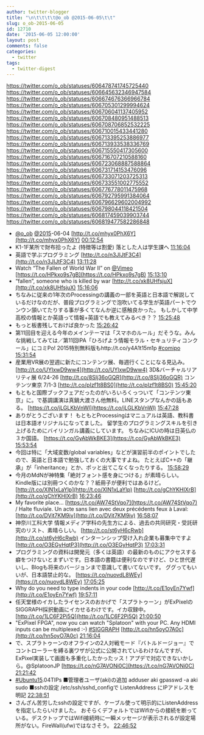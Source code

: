 ```yaml
---
author: twitter-blogger
title: "\n\t\t\t\t@o_ob @2015-06-05\t\t"
slug: o_ob-2015-06-05
id: 12710
date: '2015-06-05 12:00:00'
layout: post
comments: false
categories:
  - twitter
tags:
  - twitter-digest
---
```


https://twitter.com/o_ob/statuses/606478741745725440 https://twitter.com/o_ob/statuses/606645632346947584 https://twitter.com/o_ob/statuses/606674676366966784 https://twitter.com/o_ob/statuses/606705301299994624 https://twitter.com/o_ob/statuses/606706041137405952 https://twitter.com/o_ob/statuses/606708480951488513 https://twitter.com/o_ob/statuses/606708706852532225 https://twitter.com/o_ob/statuses/606710015433441280 https://twitter.com/o_ob/statuses/606713395253886977 https://twitter.com/o_ob/statuses/606713933538336769 https://twitter.com/o_ob/statuses/606715550417305600 https://twitter.com/o_ob/statuses/606716707210588160 https://twitter.com/o_ob/statuses/606723068887588864 https://twitter.com/o_ob/statuses/606731714153476096 https://twitter.com/o_ob/statuses/606733071203725313 https://twitter.com/o_ob/statuses/606733551002775552 https://twitter.com/o_ob/statuses/606776778011475968 https://twitter.com/o_ob/statuses/606792795991384064 https://twitter.com/o_ob/statuses/606796629602004992 https://twitter.com/o_ob/statuses/606798044118421504 https://twitter.com/o_ob/statuses/606817459039903744 https://twitter.com/o_ob/statuses/606819477582286848  

*   [@o_ob](https://twitter.com/o_ob) [@2015](https://twitter.com/2015)-06-04 [http://t.co/mhyx0PhX6Y](http://t.co/mhyx0PhX6Y) [00:12:54](https://twitter.com/o_ob/statuses/606478741745725440)
*   K1-1F某所で財布拾ったよ (特徴等は割愛) 落とした人は学生課へ [11:16:04](https://twitter.com/o_ob/statuses/606645632346947584)
*   英語で学ぶプログラミング [http://t.co/n3JIJtF3C4](http://t.co/n3JIJtF3C4) [13:11:28](https://twitter.com/o_ob/statuses/606674676366966784)
*   Watch “The Fallen of World War II” on [@Vimeo](https://twitter.com/Vimeo) [https://t.co/HPkxo9s7gB](https://t.co/HPkxo9s7gB) [15:13:10](https://twitter.com/o_ob/statuses/606705301299994624)
*   “fallen”, someone who is killed by war [http://t.co/xk8UHfsjuX](http://t.co/xk8UHfsjuX) [15:16:06](https://twitter.com/o_ob/statuses/606706041137405952)
*   ちなみに従来の1年次のProcessingの講義の一部を英語と日本語で解説しているだけなのだが、普段プログラミングで泡吹いてる学生が英語パートでウンウン頷いてたりする事が多くてなんか逆に感触良かった。 もしかして中学高校の情報とか英語って情報+英語でも教えてみるべき？？ [15:25:48](https://twitter.com/o_ob/statuses/606708480951488513)
*   もっと板書残しておけば良かった [15:26:42](https://twitter.com/o_ob/statuses/606708706852532225)
*   第11回目を迎える今年のメインテーマは「スマホのルール」だそうな。みんな挑戦してみては／第11回IPA「ひろげよう情報モラル・セキュリティコンクール」にコミPo! 2015特別無料版もhttp://t.co/y4A1t15m1p [#comipo](https://twitter.com/search?q=%23comipo&src=hash) [15:31:54](https://twitter.com/o_ob/statuses/606710015433441280)
*   産業用VR展の翌週に新たにコンテンツ展、毎週行くことになる見込み。 [http://t.co/UYlxwD9ww4](http://t.co/UYlxwD9ww4) 3D&バーチャルリアリティ展 6/24-26 [http://t.co/8SIj36oGQR](http://t.co/8SIj36oGQR) コンテンツ東京 7/1-3 [http://t.co/pIzf1t8BS0](http://t.co/pIzf1t8BS0) [15:45:20](https://twitter.com/o_ob/statuses/606713395253886977)
*   もともと国際ブックフェアだったのがいろいろくっついて「コンテンツ東京」に。で基調講演は真鍋大渡さん他無料。LINEスタンプなんかの話もある。 [https://t.co/jLGLKbVnWl](https://t.co/jLGLKbVnWl) [15:47:28](https://twitter.com/o_ob/statuses/606713933538336769)
*   ありがとうございます！ もともとProcessingはマニュアルは英語、教科書は日本語オリジナルになってました。 留学生のプログラミングスキルを引き上げるためにバイリンガル講義にしています。 ちなみにICUの時は日英仏の３か国語。 [https://t.co/GyAbWkBKE3](https://t.co/GyAbWkBKE3) [15:53:54](https://twitter.com/o_ob/statuses/606715550417305600)
*   今回は特に「大域変数/global variables」などが演習前半のポイントでしたので、英語と日本語で勉強しておくの大事ですよね。 たとえばC++の「継承」が「inheritance」とか、ポッと出てこなくなったりする。 [15:58:29](https://twitter.com/o_ob/statuses/606716707210588160)
*   今月のMdNが神特集「絶対フォント感を身につける」が素晴らしい。 Kindle版には別冊つくのかな？？紙冊子が便利ではあるけど。 [http://t.co/XlN1xLaYlp](http://t.co/XlN1xLaYlp) [http://t.co/gChYKHIXrB](http://t.co/gChYKHIXrB) [16:23:46](https://twitter.com/o_ob/statuses/606723068887588864)
*   My favorite place... [https://t.co/AW74StVqo7](https://t.co/AW74StVqo7) / Halte fluviale. Un acte sans lien avec deux précédents feux à Laval: [http://t.co/DVit7KM9iv](http://t.co/DVit7KM9iv) [16:58:07](https://twitter.com/o_ob/statuses/606731714153476096)
*   神奈川工科大学 情報メディア学科の先生方による、過去の共同研究・受託研究のリスト、素晴らしい。 [http://t.co/st6yH6cRwb](http://t.co/st6yH6cRwb) インターンシップ受け入れ企業も募集中ですよ [http://t.co/O3EGyHqtP3](http://t.co/O3EGyHqtP3) [17:03:31](https://twitter.com/o_ob/statuses/606733071203725313)
*   プログラミングの資料は開発元（多くは英語）の最新のものにアクセスする癖をつけないとまずいです。日本語の書籍は便利なのですけど、ひと世代遅いし、Blogも将来のバージョンまで意識して書いてないです。 ググってもいいが、日本語禁止的な。 [https://t.co/nuovdL8WEy](https://t.co/nuovdL8WEy) [17:05:25](https://twitter.com/o_ob/statuses/606733551002775552)
*   Why do you need to type indents in your code [http://t.co/E1oyEn7Ywf](http://t.co/E1oyEn7Ywf) [19:57:11](https://twitter.com/o_ob/statuses/606776778011475968)
*   任天堂様のイカしたライセンスのおかげで「スプラトゥーン」がExPixelのSIGGRAPH採択動画にイカせるわけです。イカ収録中。 [http://t.co/1LC6F2Pi5Q](http://t.co/1LC6F2Pi5Q) [21:00:50](https://twitter.com/o_ob/statuses/606792795991384064)
*   "ExPixel FPGA", now you can watch "Splatoon" with your PC. Any HDMI inputs can be multiplexed :-) [#SIGGRAPH](https://twitter.com/search?q=%23SIGGRAPH&src=hash) [http://t.co/hn5oyO7A0c](http://t.co/hn5oyO7A0c) [21:16:04](https://twitter.com/o_ob/statuses/606796629602004992)
*   で、スプラトゥーンのオフラインの2人対戦モード『バトルドージョー』でコントローラーを縛る裏ワザが公式に公開されているわけなんですが、ExPixel実装して画面も多重化したかったッス！アプデで対応できないかしら。@SplatoonJP [https://t.co/nG7AVONi0C](https://t.co/nG7AVONi0C) [21:21:42](https://twitter.com/o_ob/statuses/606798044118421504)
*   [#Ubuntu15](https://twitter.com/search?q=%23Ubuntu15&src=hash).04TIPs ■管理者ユーザ(aki)の追加 adduser aki gpasswd -a aki sudo ■sshの設定 /etc/ssh/sshd_configで ListenAddress にIPアドレスを明記 [22:38:51](https://twitter.com/o_ob/statuses/606817459039903744)
*   さんざん苦労したsshの設定ですが、ケーブル使って明示的にListenAddressを指定したらいけました。 おそらくデフォルトではWifiからの接続を断っている。デスクトップではWifi接続時に一瞬メッセージが表示されるが設定場所がない。FireWall(ufw)ではなさそう。 [22:46:52](https://twitter.com/o_ob/statuses/606819477582286848)